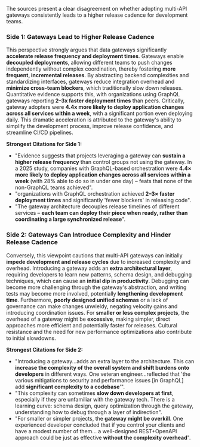 The sources present a clear disagreement on whether adopting multi-API gateways consistently leads to a higher release cadence for development teams.

### Side 1: Gateways Lead to Higher Release Cadence

This perspective strongly argues that data gateways significantly **accelerate release frequency and deployment times**. Gateways enable **decoupled deployments**, allowing different teams to push changes independently without complex coordination, thereby fostering **more frequent, incremental releases**. By abstracting backend complexities and standardizing interfaces, gateways reduce integration overhead and **minimize cross-team blockers**, which traditionally slow down releases. Quantitative evidence supports this, with organizations using GraphQL gateways reporting **2–3x faster deployment times** than peers. Critically, gateway adopters were **4.4x more likely to deploy application changes across all services within a week**, with a significant portion even deploying daily. This dramatic acceleration is attributed to the gateway's ability to simplify the development process, improve release confidence, and streamline CI/CD pipelines.

**Strongest Citations for Side 1:**
*   "Evidence suggests that projects leveraging a gateway can **sustain a higher release frequency** than control groups not using the gateway. In a 2025 study, companies with GraphQL-based orchestration were **4.4× more likely to deploy application changes across all services within a week** (with 28% able to do so in under one day) – feats that none of the non-GraphQL teams achieved".
*   "organizations with GraphQL orchestration achieved **2–3× faster deployment times** and significantly 'fewer blockers' in releasing code".
*   "The gateway architecture decouples release timelines of different services – **each team can deploy their piece when ready, rather than coordinating a large synchronized release**".

### Side 2: Gateways Can Introduce Complexity and Hinder Release Cadence

Conversely, this viewpoint cautions that multi-API gateways can initially **impede development and release cycles** due to increased complexity and overhead. Introducing a gateway adds an **extra architectural layer**, requiring developers to learn new patterns, schema design, and debugging techniques, which can cause an **initial dip in productivity**. Debugging can become more challenging through the gateway's abstraction, and writing tests may become more involved, potentially **lengthening development time**. Furthermore, **poorly designed unified schemas** or a lack of governance can make changes unwieldy, negating velocity gains and introducing coordination issues. For **smaller or less complex projects**, the overhead of a gateway might be **excessive**, making simpler, direct approaches more efficient and potentially faster for releases. Cultural resistance and the need for new performance optimizations also contribute to initial slowdowns.

**Strongest Citations for Side 2:**
*   "Introducing a gateway...adds an extra layer to the architecture. This can **increase the complexity of the overall system and shift burdens onto developers** in different ways. One veteran engineer...reflected that 'the various mitigations to security and performance issues [in GraphQL] add **significant complexity to a codebase**'".
*   "This complexity can sometimes **slow down developers at first**, especially if they are unfamiliar with the gateway tech. There is a learning curve: schema design, query optimization through the gateway, understanding how to debug through a layer of indirection".
*   "For smaller or simpler projects, the **gateway might be overkill**. One experienced developer concluded that if you control your clients and have a modest number of them... a well-designed REST+OpenAPI approach could be just as effective **without the complexity overhead**".